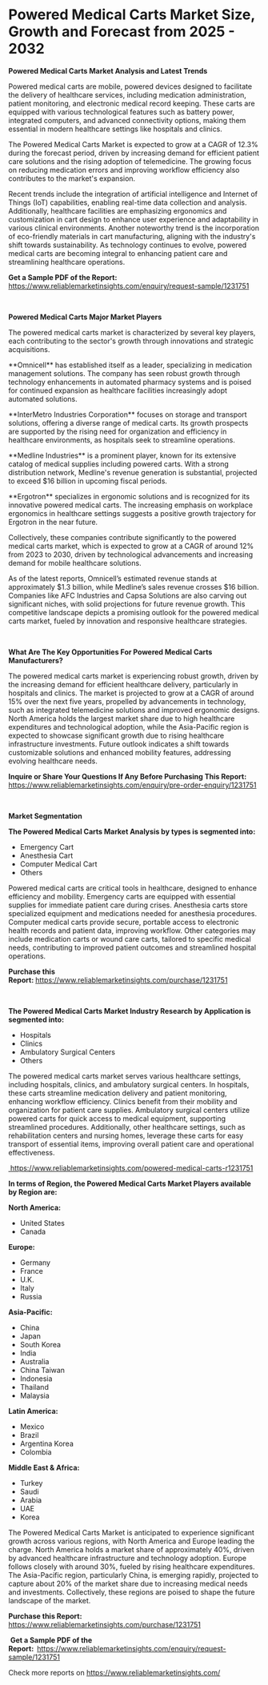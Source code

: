 <p><h1>Powered Medical Carts Market Size, Growth and Forecast from 2025 - 2032</h1></p><p><strong>Powered Medical Carts Market Analysis and Latest Trends</strong></p>
<p><p>Powered medical carts are mobile, powered devices designed to facilitate the delivery of healthcare services, including medication administration, patient monitoring, and electronic medical record keeping. These carts are equipped with various technological features such as battery power, integrated computers, and advanced connectivity options, making them essential in modern healthcare settings like hospitals and clinics.</p><p>The Powered Medical Carts Market is expected to grow at a CAGR of 12.3% during the forecast period, driven by increasing demand for efficient patient care solutions and the rising adoption of telemedicine. The growing focus on reducing medication errors and improving workflow efficiency also contributes to the market's expansion. </p><p>Recent trends include the integration of artificial intelligence and Internet of Things (IoT) capabilities, enabling real-time data collection and analysis. Additionally, healthcare facilities are emphasizing ergonomics and customization in cart design to enhance user experience and adaptability in various clinical environments. Another noteworthy trend is the incorporation of eco-friendly materials in cart manufacturing, aligning with the industry's shift towards sustainability. As technology continues to evolve, powered medical carts are becoming integral to enhancing patient care and streamlining healthcare operations.</p></p>
<p><strong>Get a Sample PDF of the Report:&nbsp;</strong> <a href="https://www.reliablemarketinsights.com/enquiry/request-sample/1231751?utm_campaign=2177&utm_medium=2&utm_source=Github&utm_content=ia&utm_term=10042025&utm_id=powered-medical-carts">https://www.reliablemarketinsights.com/enquiry/request-sample/1231751</a></p>
<p>&nbsp;</p>
<p><strong>Powered Medical Carts Major Market Players</strong></p>
<p><p>The powered medical carts market is characterized by several key players, each contributing to the sector's growth through innovations and strategic acquisitions. </p><p>**Omnicell** has established itself as a leader, specializing in medication management solutions. The company has seen robust growth through technology enhancements in automated pharmacy systems and is poised for continued expansion as healthcare facilities increasingly adopt automated solutions. </p><p>**InterMetro Industries Corporation** focuses on storage and transport solutions, offering a diverse range of medical carts. Its growth prospects are supported by the rising need for organization and efficiency in healthcare environments, as hospitals seek to streamline operations.</p><p>**Medline Industries** is a prominent player, known for its extensive catalog of medical supplies including powered carts. With a strong distribution network, Medline's revenue generation is substantial, projected to exceed $16 billion in upcoming fiscal periods. </p><p>**Ergotron** specializes in ergonomic solutions and is recognized for its innovative powered medical carts. The increasing emphasis on workplace ergonomics in healthcare settings suggests a positive growth trajectory for Ergotron in the near future.</p><p>Collectively, these companies contribute significantly to the powered medical carts market, which is expected to grow at a CAGR of around 12% from 2023 to 2030, driven by technological advancements and increasing demand for mobile healthcare solutions. </p><p>As of the latest reports, Omnicell’s estimated revenue stands at approximately $1.3 billion, while Medline’s sales revenue crosses $16 billion. Companies like AFC Industries and Capsa Solutions are also carving out significant niches, with solid projections for future revenue growth. This competitive landscape depicts a promising outlook for the powered medical carts market, fueled by innovation and responsive healthcare strategies.</p></p>
<p>&nbsp;</p>
<p><strong>What Are The Key Opportunities For Powered Medical Carts Manufacturers?</strong></p>
<p><p>The powered medical carts market is experiencing robust growth, driven by the increasing demand for efficient healthcare delivery, particularly in hospitals and clinics. The market is projected to grow at a CAGR of around 15% over the next five years, propelled by advancements in technology, such as integrated telemedicine solutions and improved ergonomic designs. North America holds the largest market share due to high healthcare expenditures and technological adoption, while the Asia-Pacific region is expected to showcase significant growth due to rising healthcare infrastructure investments. Future outlook indicates a shift towards customizable solutions and enhanced mobility features, addressing evolving healthcare needs.</p></p>
<p><strong>Inquire or Share Your Questions If Any Before Purchasing This Report:</strong> <a href="https://www.reliablemarketinsights.com/enquiry/pre-order-enquiry/1231751?utm_campaign=2177&utm_medium=2&utm_source=Github&utm_content=ia&utm_term=10042025&utm_id=powered-medical-carts">https://www.reliablemarketinsights.com/enquiry/pre-order-enquiry/1231751</a></p>
<p>&nbsp;</p>
<p><strong>Market Segmentation</strong></p>
<p><strong>The Powered Medical Carts Market Analysis by types is segmented into:</strong></p>
<p><ul><li>Emergency Cart</li><li>Anesthesia Cart</li><li>Computer Medical Cart</li><li>Others</li></ul></p>
<p><p>Powered medical carts are critical tools in healthcare, designed to enhance efficiency and mobility. Emergency carts are equipped with essential supplies for immediate patient care during crises. Anesthesia carts store specialized equipment and medications needed for anesthesia procedures. Computer medical carts provide secure, portable access to electronic health records and patient data, improving workflow. Other categories may include medication carts or wound care carts, tailored to specific medical needs, contributing to improved patient outcomes and streamlined hospital operations.</p></p>
<p><strong>Purchase this Report:&nbsp;</strong><a href="https://www.reliablemarketinsights.com/purchase/1231751?utm_campaign=2177&utm_medium=2&utm_source=Github&utm_content=ia&utm_term=10042025&utm_id=powered-medical-carts">https://www.reliablemarketinsights.com/purchase/1231751</a></p>
<p>&nbsp;</p>
<p><strong>The Powered Medical Carts Market Industry Research by Application is segmented into:</strong></p>
<p><ul><li>Hospitals</li><li>Clinics</li><li>Ambulatory Surgical Centers</li><li>Others</li></ul></p>
<p><p>The powered medical carts market serves various healthcare settings, including hospitals, clinics, and ambulatory surgical centers. In hospitals, these carts streamline medication delivery and patient monitoring, enhancing workflow efficiency. Clinics benefit from their mobility and organization for patient care supplies. Ambulatory surgical centers utilize powered carts for quick access to medical equipment, supporting streamlined procedures. Additionally, other healthcare settings, such as rehabilitation centers and nursing homes, leverage these carts for easy transport of essential items, improving overall patient care and operational effectiveness.</p></p>
<p><a href="https://www.reliablemarketinsights.com/powered-medical-carts-r1231751?utm_campaign=2177&utm_medium=2&utm_source=Github&utm_content=ia&utm_term=10042025&utm_id=powered-medical-carts">&nbsp;https://www.reliablemarketinsights.com/powered-medical-carts-r1231751</a></p>
<p><strong>In terms of Region, the Powered Medical Carts Market Players available by Region are:</strong></p>
<p>
    <p> <strong> North America: </strong>
        <ul>
            <li>United States</li>
            <li>Canada</li>
        </ul>
        </p> 
    <p> <strong> Europe: </strong>
        <ul>
            <li>Germany</li>
            <li>France</li>
            <li>U.K.</li>
            <li>Italy</li>
            <li>Russia</li>
        </ul>
        </p> 
    <p> <strong> Asia-Pacific: </strong>
        <ul>
            <li>China</li>
            <li>Japan</li>
            <li>South Korea</li>
            <li>India</li>
            <li>Australia</li>
            <li>China Taiwan</li>
            <li>Indonesia</li>
            <li>Thailand</li>
            <li>Malaysia</li>
        </ul>
        </p> 
    <p> <strong> Latin America: </strong>
        <ul>
            <li>Mexico</li>
            <li>Brazil</li>
            <li>Argentina Korea</li>
            <li>Colombia</li>
        </ul>
        </p> 
    <p> <strong> Middle East & Africa: </strong>
        <ul>
            <li>Turkey</li>
            <li>Saudi</li>
            <li>Arabia</li>
            <li>UAE</li>
            <li>Korea</li>
        </ul>
    </p>
    </p>
<p><p>The Powered Medical Carts Market is anticipated to experience significant growth across various regions, with North America and Europe leading the charge. North America holds a market share of approximately 40%, driven by advanced healthcare infrastructure and technology adoption. Europe follows closely with around 30%, fueled by rising healthcare expenditures. The Asia-Pacific region, particularly China, is emerging rapidly, projected to capture about 20% of the market share due to increasing medical needs and investments. Collectively, these regions are poised to shape the future landscape of the market.</p></p>
<p><strong>Purchase this Report: </strong><a href="https://www.reliablemarketinsights.com/purchase/1231751?utm_campaign=2177&utm_medium=2&utm_source=Github&utm_content=ia&utm_term=10042025&utm_id=powered-medical-carts">https://www.reliablemarketinsights.com/purchase/1231751</a></p>
<p>&nbsp;<strong>Get a Sample PDF of the Report:&nbsp;&nbsp;</strong><a href="https://www.reliablemarketinsights.com/enquiry/request-sample/1231751?utm_campaign=2177&utm_medium=2&utm_source=Github&utm_content=ia&utm_term=10042025&utm_id=powered-medical-carts">https://www.reliablemarketinsights.com/enquiry/request-sample/1231751</a></p>
<p><strong></strong></p>
<p>Check more reports on <a href="https://www.reliablemarketinsights.com/?utm_campaign=2177&utm_medium=2&utm_source=Github&utm_content=ia&utm_term=10042025&utm_id=powered-medical-carts">https://www.reliablemarketinsights.com/</a></p>